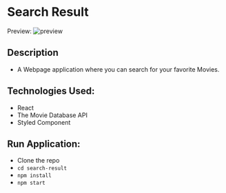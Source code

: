 # Search Result


Preview: ![preview](https://i.imgur.com/kHzd4qY.png)

## Description
* A Webpage application where you can search for your favorite Movies.

## Technologies Used:
* React
* The Movie Database API
* Styled Component

## Run Application:
* Clone the repo
* `cd search-result`
* `npm install`
* `npm start`
